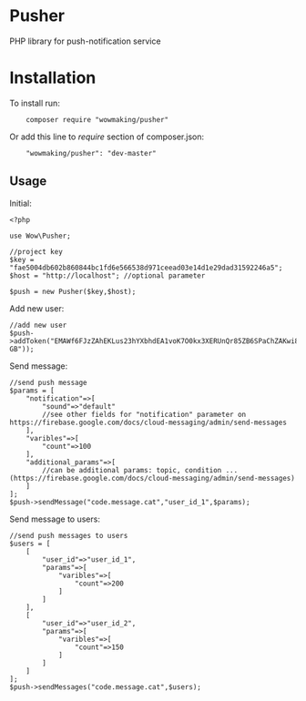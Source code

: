 # Pusher

PHP library for push-notification service


# Installation

To install run:
```
    composer require "wowmaking/pusher"
```
Or add this line to  _require_  section of composer.json:
```
    "wowmaking/pusher": "dev-master"
```
## Usage
Initial:

    <?php 
    
    use Wow\Pusher;
    
    //project key
    $key = "fae5004db602b860844bc1fd6e566538d971ceead03e14d1e29dad31592246a5";
    $host = "http://localhost"; //optional parameter
    
    $push = new Pusher($key,$host);
Add new user:

    //add new user
    $push->addToken("EMAWf6FJzZAhEKLus23hYXbhdEA1voK7O0kx3XERUnQr85ZB6SPaChZAKwi89eWbwx2wE1ZCh99HQ5MXZAegLNQcIAhcyttmylUA1NTn0JZBwSDsoFiktZBSxAzpA9pfDcrudTZCNeZCzkZCyxOWNKE74gW20WhMJnrCleAZD","user_id_1","+03:00","en-GB"));



Send message:
    
    //send push message
    $params = [
	    "notification"=>[
		    "sound"=>"default"
		    //see other fields for "notification" parameter on https://firebase.google.com/docs/cloud-messaging/admin/send-messages
	    ],
	    "varibles"=>[
		    "count"=>100
	    ],
	    "additional_params"=>[
		    //can be additional params: topic, condition ... (https://firebase.google.com/docs/cloud-messaging/admin/send-messages)
	    ]
    ];
    $push->sendMessage("code.message.cat","user_id_1",$params);

Send message to users:
    
    //send push messages to users
    $users = [
	    [
		    "user_id"=>"user_id_1",
		    "params"=>[
			    "varibles"=>[
				    "count"=>200
			    ]
		    ]
	    ],
	    [
		    "user_id"=>"user_id_2",
		    "params"=>[
			    "varibles"=>[
				    "count"=>150
			    ]
		    ]
	    ]
    ];
    $push->sendMessages("code.message.cat",$users);
